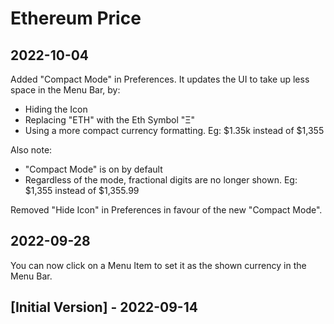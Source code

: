 # Ethereum Price

## 2022-10-04

Added "Compact Mode" in Preferences. It updates the UI to take up less space in the Menu Bar, by:

- Hiding the Icon
- Replacing "ETH" with the Eth Symbol "Ξ"
- Using a more compact currency formatting. Eg: $1.35k instead of $1,355

Also note:

- "Compact Mode" is on by default
- Regardless of the mode, fractional digits are no longer shown. Eg: $1,355 instead of $1,355.99

Removed "Hide Icon" in Preferences in favour of the new "Compact Mode".

## 2022-09-28

You can now click on a Menu Item to set it as the shown currency in the Menu Bar.

## [Initial Version] - 2022-09-14
